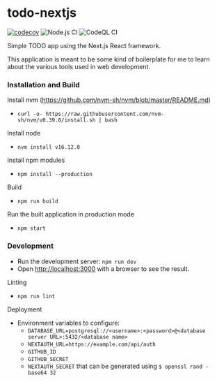 # todo-nextjs

[![codecov](https://codecov.io/gh/davidlag0/todo-nextjs/branch/main/graph/badge.svg?token=YBGR2fclvo)](https://codecov.io/gh/davidlag0/todo-nextjs)
![Node.js CI](https://github.com/davidlag0/todo-nextjs/actions/workflows/node.js.yml/badge.svg)
![CodeQL CI](https://github.com/davidlag0/todo-nextjs/actions/workflows/codeql-analysis.yml/badge.svg)

Simple TODO app using the Next.js React framework.

This application is meant to be some kind of boilerplate for me to learn about the various tools used in web development.

### Installation and Build

Install nvm (https://github.com/nvm-sh/nvm/blob/master/README.md)

- `curl -o- https://raw.githubusercontent.com/nvm-sh/nvm/v0.39.0/install.sh | bash`

Install node

- `nvm install v16.12.0`

Install npm modules

- `npm install --production`

Build

- `npm run build`

Run the built application in production mode

- `npm start`

### Development

- Run the development server: `npm run dev`
- Open [http://localhost:3000](http://localhost:3000) with a browser to see the result.

Linting

- `npm run lint`

Deployment

- Environment variables to configure:
  - `DATABASE_URL=postgresql://<username>:<password>@<database server URL>:5432/<database name>`
  - `NEXTAUTH_URL=https://example.com/api/auth`
  - `GITHUB_ID`
  - `GITHUB_SECRET`
  - `NEXTAUTH_SECRET` that can be generated using `$ openssl rand -base64 32`
